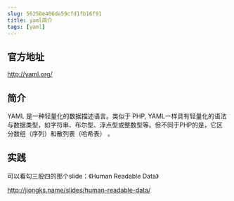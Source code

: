```yaml
---
slug: 56258e406da59cfd1fb16f91
title: yaml简介
tags: [yaml]
---
```


## 官方地址

http://yaml.org/

## 简介

YAML 是一种轻量化的数据描述语言。类似于 PHP, YAML一样具有轻量化的语法与数据类型，如字符串、布尔型、浮点型或整数型等。但不同于PHP的是，它区分数组（序列）和散列表（哈希表） 。

## 实践

可以看勾三股四的那个slide：《Human Readable Data》

http://jiongks.name/slides/human-readable-data/
